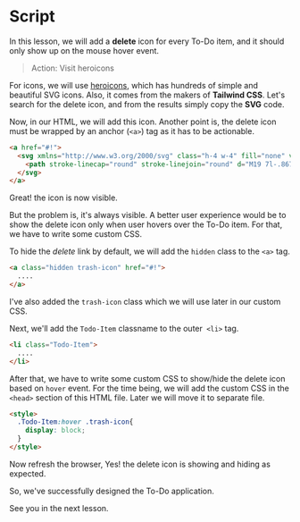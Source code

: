 # Script
In this lesson, we will add a **delete** icon for every To-Do item, and it should only show up on the mouse hover event.

>Action: Visit heroicons

For icons, we will use [heroicons](https://heroicons.com/), which has hundreds of simple and beautiful SVG icons. Also, it comes from the makers of **Tailwind CSS**.
Let's search for the delete icon, and from the results simply copy the **SVG** code.

Now, in our HTML, we will add this icon. Another point is, the delete icon must be wrapped by an anchor (`<a>`) tag as it has to be actionable.
```html
<a href="#!">
  <svg xmlns="http://www.w3.org/2000/svg" class="h-4 w-4" fill="none" viewBox="0 0 24 24" stroke="currentColor" stroke-width="2">
    <path stroke-linecap="round" stroke-linejoin="round" d="M19 7l-.867 12.142A2 2 0 0116.138 21H7.862a2 2 0 01-1.995-1.858L5 7m5 4v6m4-6v6m1-10V4a1 1 0 00-1-1h-4a1 1 0 00-1 1v3M4 7h16" />
  </svg>
</a>
```
Great! the icon is now visible. 

But the problem is, it's always visible. A better user experience would be to show the delete icon only when user hovers over the To-Do item. For that, we have to write some custom CSS.

To hide the *delete* link by default, we will add the `hidden` class to the `<a>` tag.
```html
<a class="hidden trash-icon" href="#!">
  ....
</a>
```
I've also added the `trash-icon` class which we will use later in our custom CSS.

Next, we'll add the `Todo-Item` classname to the outer` <li>` tag.
```html
<li class="Todo-Item">
  ....
</li>
```

After that, we have to write some custom CSS to show/hide the delete icon based on `hover` event. For the time being, we will add the custom CSS in the `<head>` section of this HTML file. Later we will move it to separate file.
```html
<style>
  .Todo-Item:hover .trash-icon{
    display: block;
  }
</style>
```

Now refresh the browser, Yes! the delete icon is showing and hiding as expected.

So, we've successfully designed the To-Do application. 

See you in the next lesson.